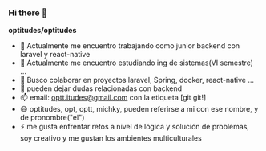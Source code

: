 ### Hi there 👋


**optitudes/optitudes**



- 🔭 Actualmente me encuentro trabajando como junior backend con laravel y react-native
- 🌱 Actualmente me encuentro estudiando ing de sistemas(VI semestre) ...
- 👯 Busco colaborar en proyectos laravel, Spring, docker, react-native ...
- 💬 pueden dejar dudas relacionadas con backend
- 📫 email: optt.itudes@gmail.com con la etiqueta [git git!]
- 😄 optitudes, opt, optt, michky, pueden referirse a mi con ese nombre, y de pronombre("el")
- ⚡ me gusta enfrentar retos a nivel de lógica y solución de problemas, soy creativo y me gustan los ambientes multiculturales
